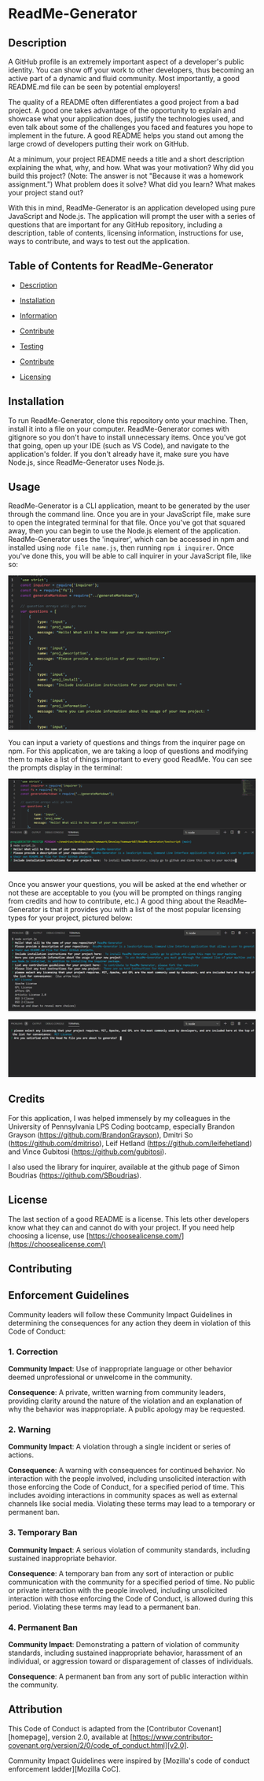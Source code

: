 # ReadMe-Generator

## Description

A GitHub profile is an extremely important aspect of a developer's public identity. You can show off your work to other developers, thus becoming an active part of a dynamic and fluid community. Most importantly, a good README.md file can be seen by potential employers! 

The quality of a README often differentiates a good project from a bad project. A good one takes advantage of the opportunity to explain and showcase what your application does, justify the technologies used, and even talk about some of the challenges you faced and features you hope to implement in the future. A good README helps you stand out among the large crowd of developers putting their work on GitHub.

At a minimum, your project README needs a title and a short description explaining the what, why, and how. What was your motivation? Why did you build this project? (Note: The answer is not "Because it was a homework assignment.") What problem does it solve? What did you learn? What makes your project stand out? 

With this in mind, ReadMe-Generator is an application developed using pure JavaScript and Node.js. The application will prompt the user with a series of questions that are important for any GitHub repository, including a description, table of contents, licensing information, instructions for use, ways to contribute, and ways to test out the application.

## Table of Contents for ReadMe-Generator

- [Description](#Description)

- [Installation](##Installation)

- [Information](##Information)

- [Contribute](##Contribute)

- [Testing](##Testing)

- [Contribute](##Contribute)

- [Licensing](###Licensing)

## Installation

To run ReadMe-Generator, clone this repository onto your machine. Then, install it into a file on your computer. ReadMe-Generator comes with gitignore so you don't have to install unnecessary items. Once you've got that going, open up your IDE (such as VS Code), and navigate to the application's folder. If you don't already have it, make sure you have Node.js, since ReadMe-Generator uses Node.js.

## Usage 

ReadMe-Generator is a CLI application, meant to be generated by the user through the command line. Once you are in your JavaScript file, make sure to open the integrated terminal for that file. Once you've got that squared away, then you can begin to use the Node.js element of the application. ReadMe-Generator uses the 'inquirer', which can be accessed in npm and installed using `node file name.js`, then running `npm i inquirer`. Once you've done this, you will be able to call inquirer in your JavaScript file, like so: 

![image1](assets/screenshots/screenshot1.png)

You can input a variety of questions and things from the inquirer page on npm. For this application, we are taking a loop of questions and modifying them to make a list of things important to every good ReadMe. You can see the prompts display in the terminal: 

![image2](assets/screenshots/screenshot2.png)

Once you answer your questions, you will be asked at the end whether or not these are acceptable to you (you will be prompted on things ranging from credits and how to contribute, etc.) A good thing about the ReadMe-Generator is that it provides you with a list of the most popular licensing types for your project, pictured below: 

![image3](assets/screenshots/screenshot3.png)

![image4](assets/screenshots/screenshot4.png)



## Credits

For this application, I was helped immensely by my colleagues in the University of Pennsylvania LPS Coding bootcamp, especially Brandon Grayson (https://github.com/BrandonGrayson), Dmitri So (https://github.com/dmitriso), Leif Hetland (https://github.com/leifehetland) and Vince Gubitosi (https://github.com/gubitosi). 

I also used the library for inquirer, available at the github page of Simon Boudrias (https://github.com/SBoudrias).

## License

The last section of a good README is a license. This lets other developers know what they can and cannot do with your project. If you need help choosing a license, use [https://choosealicense.com/](https://choosealicense.com/)


## Contributing

## Enforcement Guidelines

Community leaders will follow these Community Impact Guidelines in determining
the consequences for any action they deem in violation of this Code of Conduct:

### 1. Correction

**Community Impact**: Use of inappropriate language or other behavior deemed
unprofessional or unwelcome in the community.

**Consequence**: A private, written warning from community leaders, providing
clarity around the nature of the violation and an explanation of why the
behavior was inappropriate. A public apology may be requested.

### 2. Warning

**Community Impact**: A violation through a single incident or series
of actions.

**Consequence**: A warning with consequences for continued behavior. No
interaction with the people involved, including unsolicited interaction with
those enforcing the Code of Conduct, for a specified period of time. This
includes avoiding interactions in community spaces as well as external channels
like social media. Violating these terms may lead to a temporary or
permanent ban.

### 3. Temporary Ban

**Community Impact**: A serious violation of community standards, including
sustained inappropriate behavior.

**Consequence**: A temporary ban from any sort of interaction or public
communication with the community for a specified period of time. No public or
private interaction with the people involved, including unsolicited interaction
with those enforcing the Code of Conduct, is allowed during this period.
Violating these terms may lead to a permanent ban.

### 4. Permanent Ban

**Community Impact**: Demonstrating a pattern of violation of community
standards, including sustained inappropriate behavior,  harassment of an
individual, or aggression toward or disparagement of classes of individuals.

**Consequence**: A permanent ban from any sort of public interaction within
the community.

## Attribution

This Code of Conduct is adapted from the [Contributor Covenant][homepage],
version 2.0, available at
[https://www.contributor-covenant.org/version/2/0/code_of_conduct.html][v2.0].

Community Impact Guidelines were inspired by 
[Mozilla's code of conduct enforcement ladder][Mozilla CoC].

